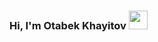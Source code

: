 ### Hi, I'm Otabek Khayitov <img src="[https://media3.giphy.com/media/gM5qFksULw54NMWyry/giphy.gif?cid=ecf05e47ln6svzev078j0wekyac67rgqth83i3h68ms0mkb7&ep=v1_stickers_search&rid=giphy.gif&ct=s](https://giphy.com/gifs/hello-wave-hand-gM5qFksULw54NMWyry?utm_source=media-link&utm_medium=landing&utm_campaign=Media%20Links&utm_term=)https://giphy.com/gifs/hello-wave-hand-gM5qFksULw54NMWyry?utm_source=media-link&utm_medium=landing&utm_campaign=Media%20Links&utm_term=" width="30px">
